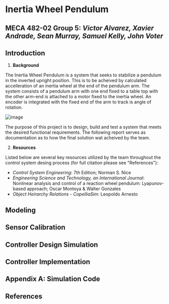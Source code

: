 # **Inertia Wheel Pendulum**
## MECA 482-02 Group 5: *Victor Alvarez, Xavier Andrade, Sean Murray, Samuel Kelly, John Voter*

## Introduction
1. **Background**

The Inertia Wheel Pendulum is a system that seeks to stabilize a pendulum in the inverted upright position. This is to be acheived by calculated accelleration of an inertia wheel at the end of the pendulum arm. The system consists of a pendulum arm with one end fixed to a table top with the other arm-end is attached to a motor fixed to the inertia wheel. An encoder is integrated with the fixed end of the arm to track is angle of rotation.

![image](https://user-images.githubusercontent.com/90480302/146333311-4659fff7-592d-4b82-b214-1d4821ab62e5.png)

The purpose of this project is to design, build and test a system that meets the desired functional requirements. The following report serves as documentation as to how the final solution wat acheived by the team. 

2. **Resources**

Listed below are several key resources utilized by the team throughout the control system desing process (for full citation please see "References"):
   - *Control System Engineering*: 7th Edition; Norman S. Nice
   - *Engineering Science and Technology, an International Journal*: Nonlinear analysis and control of a reaction wheel pendulum: Lyapunov-based approach; Oscar Montoya & Walter Gonzales
   - *Object Heirarchy Relations - CopelliaSim*: Leopoldo Arnesto



## Modeling
## Sensor Calibration
## Controller Design Simulation
## Controller Implementation
## Appendix A: Simulation Code
## References


